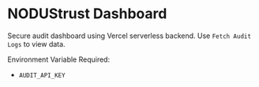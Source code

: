 # NODUStrust Dashboard

Secure audit dashboard using Vercel serverless backend. Use `Fetch Audit Logs` to view data.

Environment Variable Required:
- `AUDIT_API_KEY`